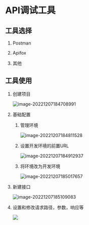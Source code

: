# API调试工具

## 工具选择

1. Postman

2. Apifox

3. 其他

   

## 工具使用

1. 创建项目

   ![image-20221207184708991](https://repo-1256831547.cos.ap-shanghai.myqcloud.com/image-20221207184708991.png)

2. 基础配置

   1. 管理环境

      ![image-20221207184811528](https://repo-1256831547.cos.ap-shanghai.myqcloud.com/image-20221207184811528.png)

   2. 设置开发环境的前置URL

      ![image-20221207184912937](https://repo-1256831547.cos.ap-shanghai.myqcloud.com/image-20221207184912937.png)

   3. 将环境改为开发环境

      ![image-20221207185017657](https://repo-1256831547.cos.ap-shanghai.myqcloud.com/image-20221207185017657.png)

3. 新建接口

   ![image-20221207185109083](https://repo-1256831547.cos.ap-shanghai.myqcloud.com/image-20221207185109083.png)

4. 设置和修改请求路径，参数，响应等

   ![](https://repo-1256831547.cos.ap-shanghai.myqcloud.com/image-20221207185230749.png)